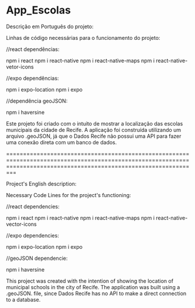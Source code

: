 # App_Escolas

Descrição em Português do projeto:

Linhas de código necessárias para o funcionamento do projeto:

//react dependências:

npm i react
npm i react-native
npm i react-native-maps
npm i react-native-vetor-icons

//expo dependências:

npm i expo-location
npm i expo

//dependência geoJSON:

npm i haversine


Este projeto foi criado com o intuito de mostrar a localização das escolas municipais da cidade de Recife. A aplicação foi construída utilizando um arquivo .geoJSON,
já que o Dados Recife não possui uma API para fazer uma conexão direta com um banco de dados.


=====================================================================================================================================================================

Project's English description:


Necessary Code Lines for the project's functioning:

//react dependencies:

npm i react
npm i react-native
npm i react-native-maps
npm i react-native-vector-icons

//expo dependencies:

npm i expo-location
npm i expo

//geoJSON dependencie:

npm i haversine


This project was created with the intention of showing the location of municipal schools in the city of Recife. The application was built using a .geoJSON. file,
since Dados Recife has no API to make a direct connection to a database.
